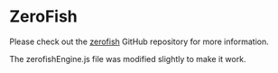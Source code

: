 # ZeroFish

Please check out the [zerofish](https://github.com/schlawg/zerofish) GitHub repository for more information.

The zerofishEngine.js file was modified slightly to make it work.